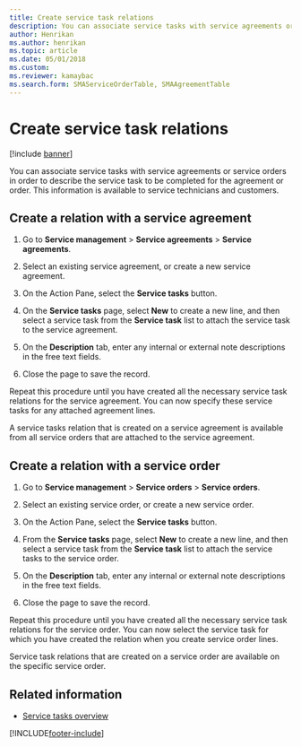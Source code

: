 ```yaml
---
title: Create service task relations   
description: You can associate service tasks with service agreements or service orders in order to describe the service task to be completed for the agreement or order.
author: Henrikan
ms.author: henrikan
ms.topic: article
ms.date: 05/01/2018
ms.custom:
ms.reviewer: kamaybac
ms.search.form: SMAServiceOrderTable, SMAAgreementTable
---
```


# Create service task relations

[!include [banner](../includes/banner.md)]

You can associate service tasks with service agreements or service orders in order to describe the service task to be completed for the agreement or order. This information is available to service technicians and customers.

## Create a relation with a service agreement

1. Go to **Service management** \> **Service agreements** \> **Service agreements**.

2. Select an existing service agreement, or create a new service agreement.

3. On the Action Pane, select the **Service tasks** button.

4. On the **Service tasks** page, select **New** to create a new line, and then select a service task from the **Service task** list to attach the service task to the service agreement.

5. On the **Description** tab, enter any internal or external note descriptions in the free text fields.

6. Close the page to save the record.

Repeat this procedure until you have created all the necessary service task relations for the service agreement. You can now specify these service tasks for any attached agreement lines.

A service tasks relation that is created on a service agreement is available from all service orders that are attached to the service agreement.

## Create a relation with a service order

1. Go to **Service management** \> **Service orders** \> **Service orders**.

2. Select an existing service order, or create a new service order.

3. On the Action Pane, select the **Service tasks** button.

4. From the **Service tasks** page, select **New** to create a new line, and then select a service task from the **Service task** list to attach the service tasks to the service order.

5. On the **Description** tab, enter any internal or external note descriptions in the free text fields.

6. Close the page to save the record.

Repeat this procedure until you have created all the necessary service task relations for the service order. You can now select the service task for which you have created the relation when you create service order lines.

Service task relations that are created on a service order are available on the specific service order.

## Related information

- [Service tasks overview](service-tasks.md)

[!INCLUDE[footer-include](../../includes/footer-banner.md)]
